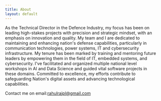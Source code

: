```yaml
---
title: About
layout: default
---
```


As the Technical Director in the Defence Industry, my focus has been on leading high-stakes projects with precision and strategic mindset, with an emphasis on innovation and quality. My team and I are dedicated to maintaining and enhancing nation's defense capabilities, particularly in communication technologies, power systems, IT and cybersecurity infrastructure. My tenure has been marked by training and mentoring future leaders by empowering them in the field of IT, embedded systems, and cybersecurity. I've facilitated and organized multiple national level workshops in AI and Data Science and guided vital software projects in these domains. Committed to excellence, my efforts contribute to safeguarding Nation's digital assets and advancing technological capabilities.

Contact me on email:rahulrajpl@gmail.com
